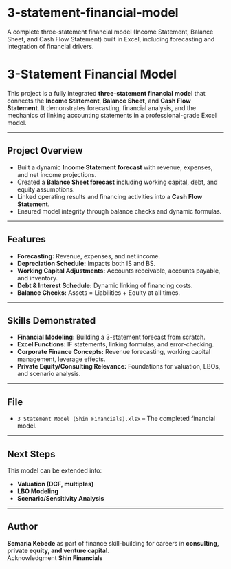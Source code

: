 # 3-statement-financial-model
A complete three-statement financial model (Income Statement, Balance Sheet, and Cash Flow Statement) built in Excel, including forecasting and integration of financial drivers.
# 3-Statement Financial Model  

This project is a fully integrated **three-statement financial model** that connects the **Income Statement**, **Balance Sheet**, and **Cash Flow Statement**. It demonstrates forecasting, financial analysis, and the mechanics of linking accounting statements in a professional-grade Excel model.  

---

## Project Overview
- Built a dynamic **Income Statement forecast** with revenue, expenses, and net income projections.  
- Created a **Balance Sheet forecast** including working capital, debt, and equity assumptions.  
- Linked operating results and financing activities into a **Cash Flow Statement**.  
- Ensured model integrity through balance checks and dynamic formulas.  

---

## Features
- **Forecasting:** Revenue, expenses, and net income.  
- **Depreciation Schedule:** Impacts both IS and BS.  
- **Working Capital Adjustments:** Accounts receivable, accounts payable, and inventory.  
- **Debt & Interest Schedule:** Dynamic linking of financing costs.  
- **Balance Checks:** Assets = Liabilities + Equity at all times.  

---

## Skills Demonstrated
- **Financial Modeling:** Building a 3-statement forecast from scratch.  
- **Excel Functions:** IF statements, linking formulas, and error-checking.  
- **Corporate Finance Concepts:** Revenue forecasting, working capital management, leverage effects.  
- **Private Equity/Consulting Relevance:** Foundations for valuation, LBOs, and scenario analysis.  

---

## File
- `3 Statement Model (Shin Financials).xlsx` – The completed financial model.  

---

## Next Steps
This model can be extended into:  
- **Valuation (DCF, multiples)**  
- **LBO Modeling**  
- **Scenario/Sensitivity Analysis**  

---

## Author
**Semaria Kebede** as part of finance skill-building for careers in **consulting, private equity, and venture capital**.  
Acknowledgment **Shin Financials**
